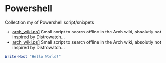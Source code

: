 # Powershell

Collection my of Powershell script/snippets

- [arch_wiki.ps1](https://github.com/Sprachmensch/Powershell/arch_wiki.ps1) Small script to search offline in the Arch wiki, absolutly not inspired by Distrowatch...
- [arch_wiki.ps1](https://www.google.de) Small script to search offline in the Arch wiki, absolutly not inspired by Distrowatch...

``` Powershell
Write-Host "Hello World!"
```
